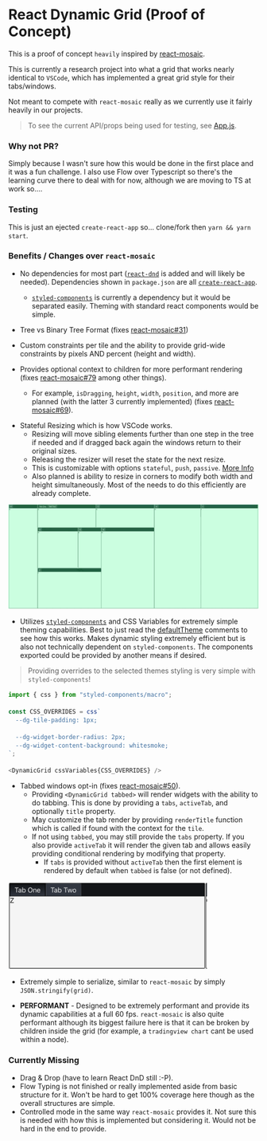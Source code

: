 # React Dynamic Grid (Proof of Concept)

This is a proof of concept `heavily` inspired by [react-mosaic](https://github.com/palantir/react-mosaic).

This is currently a research project into what a grid that works nearly identical to `VSCode`, which has implemented a great grid style for their tabs/windows.

Not meant to compete with `react-mosaic` really as we currently use it fairly heavily in our projects.

> To see the current API/props being used for testing, see [App.js](https://github.com/bradennapier/react-grid-poc/blob/master/src/App.js).

### Why not PR?

Simply because I wasn't sure how this would be done in the first place and it was a fun challenge. I also use Flow over Typescript so there's the learning curve there to deal with for now, although we are moving to TS at work so....

### Testing

This is just an ejected `create-react-app` so... clone/fork then `yarn && yarn start`.

### Benefits / Changes over `react-mosaic`

- No dependencies for most part ([`react-dnd`](http://react-dnd.github.io/react-dnd/about) is added and will likely be needed). Dependencies shown in `package.json` are all [`create-react-app`](https://github.com/facebook/create-react-app).

  - [`styled-components`](https://www.styled-components.com/) is currently a dependency but it would be separated easily. Theming with standard react components would be simple.

- Tree vs Binary Tree Format (fixes [react-mosaic#31](https://github.com/palantir/react-mosaic/issues/31))

- Custom constraints per tile and the ability to provide grid-wide constraints by pixels AND percent (height and width).

- Provides optional context to children for more performant rendering (fixes [react-mosaic#79](https://github.com/palantir/react-mosaic/issues/79) among other things).
  - For example, `isDragging`, `height`, `width`, `position`, and more are planned (with the latter 3 currently implemented) (fixes [react-mosaic#69](https://github.com/palantir/react-mosaic/issues/69)).

* Stateful Resizing which is how VSCode works.
  - Resizing will move sibling elements further than one step in the tree if needed and if dragged back again the windows return to their original sizes.
  - Releasing the resizer will reset the state for the next resize.
  - This is customizable with options `stateful`, `push`, `passive`. [More Info](https://github.com/bradennapier/react-grid-poc/blob/master/src/grid/controller.js#L110-L154)
  - Also planned is ability to resize in corners to modify both width and height simultaneously. Most of the needs to do this efficiently are already complete.

![](./docs/DG-StatefulResize.gif)

- Utilizes [`styled-components`](https://www.styled-components.com/) and CSS Variables for extremely simple theming capabilities. Best to just read the [defaultTheme](./src/grid/themes/dark/index.js) comments to see how this works. Makes dynamic styling extremely efficient but is also not technically dependent on `styled-components`. The components exported could be provided by another means if desired.

> Providing overrides to the selected themes styling is very simple with `styled-components`!

```javascript
import { css } from "styled-components/macro";

const CSS_OVERRIDES = css`
  --dg-tile-padding: 1px;

  --dg-widget-border-radius: 2px;
  --dg-widget-content-background: whitesmoke;
`;

<DynamicGrid cssVariables{CSS_OVERRIDES} />
```

- Tabbed windows opt-in (fixes [react-mosaic#50](https://github.com/palantir/react-mosaic/issues/50)).
  - Providing `<DynamicGrid tabbed>` will render widgets with the ability to do tabbing. This is done by providing a `tabs`, `activeTab`, and optionally `title` property.
  - May customize the tab render by providing `renderTitle` function which is called if found with the context for the `tile`.
  - If not using `tabbed`, you may still provide the `tabs` property. If you also provide `activeTab` it will render the given tab and allows easily providing conditional rendering by modifying that property.
    - If `tabs` is provided without `activeTab` then the first element is rendered by default when `tabbed` is false (or not defined).

<img src="./docs/DG-Tabbed.png" width="400px" />

- Extremely simple to serialize, similar to `react-mosaic` by simply `JSON.stringify(grid)`.

- **PERFORMANT** - Designed to be extremely performant and provide its dynamic capabilities at a full 60 fps. `react-mosaic` is also quite performant although its biggest failure here is that it can be broken by children inside the grid (for example, a `tradingview chart` cant be used within a node).

### Currently Missing

- Drag & Drop (have to learn React DnD still :-P).
- Flow Typing is not finished or really implemented aside from basic structure for it. Won't be hard to get 100% coverage here though as the overall structures are simple.
- Controlled mode in the same way `react-mosaic` provides it. Not sure this is needed with how this is implemented but considering it. Would not be hard in the end to provide.

